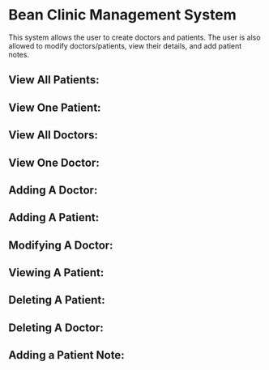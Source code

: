 <h1>Bean Clinic Management System</h1>

This system allows the user to create doctors and patients. The user is also allowed to modify doctors/patients, view their details, and add patient notes.

<h2>View All Patients:</h2>
<h2>View One Patient:</h2>
<h2>View All Doctors:</h2>
<h2>View One Doctor:</h2>
<h2>Adding A Doctor:</h2>
<h2>Adding A Patient:</h2>
<h2>Modifying A Doctor:</h2>
<h2>Viewing A Patient:</h2>
<h2>Deleting A Patient:</h2>
<h2>Deleting A Doctor:</h2>
<h2>Adding a Patient Note:</h2>

<br/>

